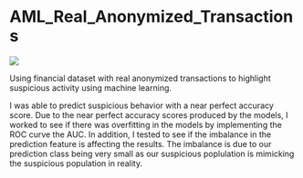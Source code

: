 # AML_Real_Anonymized_Transactions

![](http://www.bankingexchange.com/media/k2/items/cache/cbb9e8c3601b4f479a17bf72c5aad1e8_XL.jpg?t=1520279166)

Using financial dataset with real anonymized transactions to highlight suspicious activity using machine learning.

I was able to predict suspicious behavior with a near perfect accuracy score.  Due to the near perfect accuracy scores produced by the models, I worked to see if there was overfitting in the models by implementing the ROC curve the AUC. In addition, I tested to see if the imbalance in the prediction feature is affecting the results.  The imbalance is due to our prediction class being very small as our suspicious poplulation is mimicking the suspicious population in reality.
